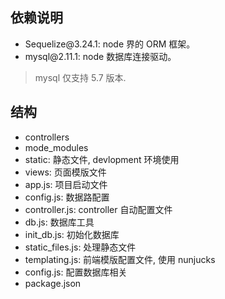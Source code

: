 ## 依赖说明
- Sequelize\@3.24.1: node 界的 ORM 框架。
- mysql\@2.11.1: node 数据库连接驱动。
> mysql 仅支持 5.7 版本.

## 结构
- controllers
- mode_modules
- static: 静态文件, devlopment 环境使用
- views: 页面模版文件
- app.js: 项目启动文件
- config.js: 数据路配置
- controller.js: controller 自动配置文件
- db.js: 数据库工具
- init_db.js: 初始化数据库
- static_files.js: 处理静态文件
- templating.js: 前端模版配置文件, 使用 nunjucks
- config.js: 配置数据库相关
- package.json

